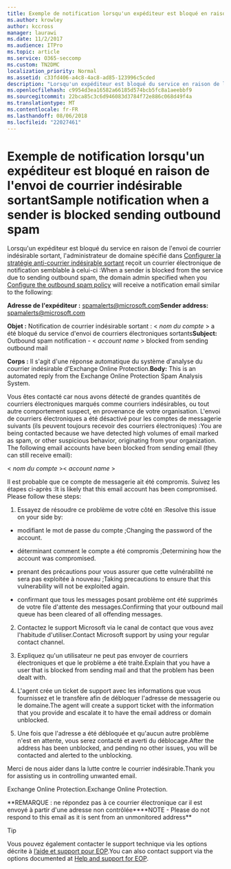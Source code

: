 ```yaml
---
title: Exemple de notification lorsqu'un expéditeur est bloqué en raison de l'envoi de courrier indésirable sortant
ms.author: krowley
author: kccross
manager: laurawi
ms.date: 11/2/2017
ms.audience: ITPro
ms.topic: article
ms.service: O365-seccomp
ms.custom: TN2DMC
localization_priority: Normal
ms.assetid: c33fd406-a4c8-4ac8-ad85-123996c5cded
description: "Lorsqu'un expéditeur est bloqué du service en raison de l'envoi de courrier indésirable sortant, l'administrateur de domaine spécifié dans Configurer la stratégie anti-courrier indésirable sortant reçoit un courrier électronique de notification semblable à celui-ci :"
ms.openlocfilehash: c9954d3ea16582a66185d574bcb5fc8a1aeebbf9
ms.sourcegitcommit: 22bca85c3c6d946083d3784f72e886c068d49f4a
ms.translationtype: MT
ms.contentlocale: fr-FR
ms.lasthandoff: 08/06/2018
ms.locfileid: "22027461"
---
```

# <a name="sample-notification-when-a-sender-is-blocked-sending-outbound-spam"></a><span data-ttu-id="6ce72-103">Exemple de notification lorsqu'un expéditeur est bloqué en raison de l'envoi de courrier indésirable sortant</span><span class="sxs-lookup"><span data-stu-id="6ce72-103">Sample notification when a sender is blocked sending outbound spam</span></span>

<span data-ttu-id="6ce72-104">Lorsqu'un expéditeur est bloqué du service en raison de l'envoi de courrier indésirable sortant, l'administrateur de domaine spécifié dans [Configurer la stratégie anti-courrier indésirable sortant](configure-the-outbound-spam-policy.md) reçoit un courrier électronique de notification semblable à celui-ci :</span><span class="sxs-lookup"><span data-stu-id="6ce72-104">When a sender is blocked from the service due to sending outbound spam, the domain admin specified when you [Configure the outbound spam policy](configure-the-outbound-spam-policy.md) will receive a notification email similar to the following:</span></span> 
  
 <span data-ttu-id="6ce72-105">**Adresse de l'expéditeur :** spamalerts@microsoft.com</span><span class="sxs-lookup"><span data-stu-id="6ce72-105">**Sender address:** spamalerts@microsoft.com</span></span> 
  
 <span data-ttu-id="6ce72-106">**Objet :** Notification de courrier indésirable sortant : \<  *nom du compte*  \> a été bloqué du service d'envoi de courriers électroniques sortants</span><span class="sxs-lookup"><span data-stu-id="6ce72-106">**Subject:** Outbound spam notification - \<  *account name*  \> blocked from sending outbound mail</span></span> 
  
 <span data-ttu-id="6ce72-107">**Corps :** Il s'agit d'une réponse automatique du système d'analyse du courrier indésirable d'Exchange Online Protection.</span><span class="sxs-lookup"><span data-stu-id="6ce72-107">**Body:** This is an automated reply from the Exchange Online Protection Spam Analysis System.</span></span> 
  
<span data-ttu-id="6ce72-p101">Vous êtes contacté car nous avons détecté de grandes quantités de courriers électroniques marqués comme courriers indésirables, ou tout autre comportement suspect, en provenance de votre organisation. L'envoi de courriers électroniques a été désactivé pour les comptes de messagerie suivants (ils peuvent toujours recevoir des courriers électroniques) :</span><span class="sxs-lookup"><span data-stu-id="6ce72-p101">You are being contacted because we have detected high volumes of email marked as spam, or other suspicious behavior, originating from your organization. The following email accounts have been blocked from sending email (they can still receive email):</span></span>
  
<span data-ttu-id="6ce72-110">\< *nom du compte*  \></span><span class="sxs-lookup"><span data-stu-id="6ce72-110">\< *account name*  \></span></span> 
  
<span data-ttu-id="6ce72-p102">Il est probable que ce compte de messagerie ait été compromis. Suivez les étapes ci-après :</span><span class="sxs-lookup"><span data-stu-id="6ce72-p102">It is likely that this email account has been compromised. Please follow these steps:</span></span>
  
1. <span data-ttu-id="6ce72-113">Essayez de résoudre ce problème de votre côté en :</span><span class="sxs-lookup"><span data-stu-id="6ce72-113">Resolve this issue on your side by:</span></span>
    
  - <span data-ttu-id="6ce72-114">modifiant le mot de passe du compte ;</span><span class="sxs-lookup"><span data-stu-id="6ce72-114">Changing the password of the account.</span></span>
    
  - <span data-ttu-id="6ce72-115">déterminant comment le compte a été compromis ;</span><span class="sxs-lookup"><span data-stu-id="6ce72-115">Determining how the account was compromised.</span></span>
    
  - <span data-ttu-id="6ce72-116">prenant des précautions pour vous assurer que cette vulnérabilité ne sera pas exploitée à nouveau ;</span><span class="sxs-lookup"><span data-stu-id="6ce72-116">Taking precautions to ensure that this vulnerability will not be exploited again.</span></span>
    
  - <span data-ttu-id="6ce72-117">confirmant que tous les messages posant problème ont été supprimés de votre file d'attente des messages.</span><span class="sxs-lookup"><span data-stu-id="6ce72-117">Confirming that your outbound mail queue has been cleared of all offending messages.</span></span>
    
2. <span data-ttu-id="6ce72-118">Contactez le support Microsoft via le canal de contact que vous avez l'habitude d'utiliser.</span><span class="sxs-lookup"><span data-stu-id="6ce72-118">Contact Microsoft support by using your regular contact channel.</span></span>
    
3. <span data-ttu-id="6ce72-119">Expliquez qu'un utilisateur ne peut pas envoyer de courriers électroniques et que le problème a été traité.</span><span class="sxs-lookup"><span data-stu-id="6ce72-119">Explain that you have a user that is blocked from sending mail and that the problem has been dealt with.</span></span>
    
4. <span data-ttu-id="6ce72-120">L'agent crée un ticket de support avec les informations que vous fournissez et le transfère afin de débloquer l'adresse de messagerie ou le domaine.</span><span class="sxs-lookup"><span data-stu-id="6ce72-120">The agent will create a support ticket with the information that you provide and escalate it to have the email address or domain unblocked.</span></span>
    
5. <span data-ttu-id="6ce72-121">Une fois que l'adresse a été débloquée et qu'aucun autre problème n'est en attente, vous serez contacté et averti du déblocage.</span><span class="sxs-lookup"><span data-stu-id="6ce72-121">After the address has been unblocked, and pending no other issues, you will be contacted and alerted to the unblocking.</span></span>
    
<span data-ttu-id="6ce72-122">Merci de nous aider dans la lutte contre le courrier indésirable.</span><span class="sxs-lookup"><span data-stu-id="6ce72-122">Thank you for assisting us in controlling unwanted email.</span></span>
  
<span data-ttu-id="6ce72-123">Exchange Online Protection.</span><span class="sxs-lookup"><span data-stu-id="6ce72-123">Exchange Online Protection.</span></span>
  
<span data-ttu-id="6ce72-124">\*\*REMARQUE : ne répondez pas à ce courrier électronique car il est envoyé à partir d'une adresse non contrôlée\*\*</span><span class="sxs-lookup"><span data-stu-id="6ce72-124">\*\*NOTE - Please do not respond to this email as it is sent from an unmonitored address\*\*</span></span>
  
> [!TIP]
> <span data-ttu-id="6ce72-125">Vous pouvez également contacter le support technique via les options décrite à [l’aide et support pour EOP](eop/help-and-support-for-eop.md).</span><span class="sxs-lookup"><span data-stu-id="6ce72-125">You can also contact support via the options documented at [Help and support for EOP](eop/help-and-support-for-eop.md).</span></span> 
  

